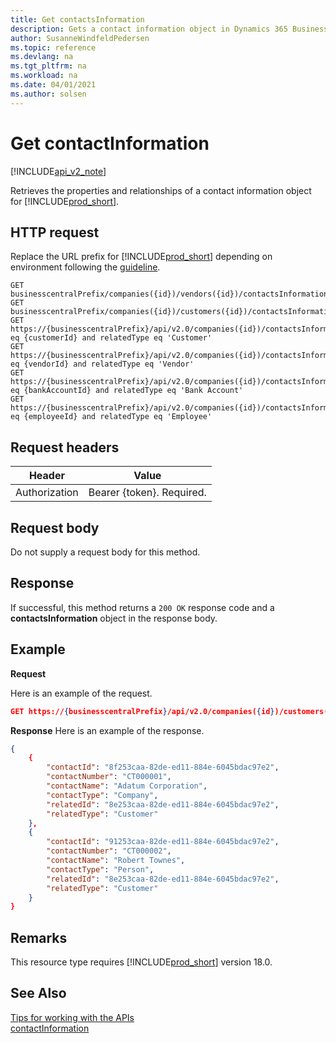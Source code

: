 ```yaml
---
title: Get contactsInformation  
description: Gets a contact information object in Dynamics 365 Business Central.
author: SusanneWindfeldPedersen
ms.topic: reference
ms.devlang: na
ms.tgt_pltfrm: na
ms.workload: na
ms.date: 04/01/2021
ms.author: solsen
---
```


<!-- NOTE: This article is an auto-generated stub from the metadata file. -->
<!-- The sections marked with an EDIT_IS_REQUIRED require manual editing. -->
# Get contactInformation

[!INCLUDE[api_v2_note](../../../includes/api_v2_note.md)]

Retrieves the properties and relationships of a contact information object for [!INCLUDE[prod_short](../../../includes/prod_short.md)].

## HTTP request

Replace the URL prefix for [!INCLUDE[prod_short](../../../includes/prod_short.md)] depending on environment following the [guideline](../../v2.0/endpoints-apis-for-dynamics.md).

```
GET businesscentralPrefix/companies({id})/vendors({id})/contactsInformation
GET businesscentralPrefix/companies({id})/customers({id})/contactsInformation
GET https://{businesscentralPrefix}/api/v2.0/companies({id})/contactsInformation$filter=relatedId eq {customerId} and relatedType eq 'Customer'
GET https://{businesscentralPrefix}/api/v2.0/companies({id})/contactsInformation$filter=relatedId eq {vendorId} and relatedType eq 'Vendor'
GET https://{businesscentralPrefix}/api/v2.0/companies({id})/contactsInformation$filter=relatedId eq {bankAccountId} and relatedType eq 'Bank Account'
GET https://{businesscentralPrefix}/api/v2.0/companies({id})/contactsInformation$filter=relatedId eq {employeeId} and relatedType eq 'Employee'
```

## Request headers

|Header|Value|
|------|-----|
|Authorization  |Bearer {token}. Required. |

## Request body

Do not supply a request body for this method.

## Response

If successful, this method returns a ```200 OK``` response code and a **contactsInformation** object in the response body.

## Example

**Request**

Here is an example of the request.

```json
GET https://{businesscentralPrefix}/api/v2.0/companies({id})/customers({id})/contactsInformation
```

**Response**
Here is an example of the response.

```json
{
    {
        "contactId": "8f253caa-82de-ed11-884e-6045bdac97e2",
        "contactNumber": "CT000001",
        "contactName": "Adatum Corporation",
        "contactType": "Company",
        "relatedId": "8e253caa-82de-ed11-884e-6045bdac97e2",
        "relatedType": "Customer"
    },
    {
        "contactId": "91253caa-82de-ed11-884e-6045bdac97e2",
        "contactNumber": "CT000002",
        "contactName": "Robert Townes",
        "contactType": "Person",
        "relatedId": "8e253caa-82de-ed11-884e-6045bdac97e2",
        "relatedType": "Customer"
    }
}
```

## Remarks

This resource type requires [!INCLUDE[prod_short](../../../includes/prod_short.md)] version 18.0.

## See Also

[Tips for working with the APIs](../../../developer/devenv-connect-apps-tips.md)  
[contactInformation](../resources/dynamics_contactInformation.md)  
